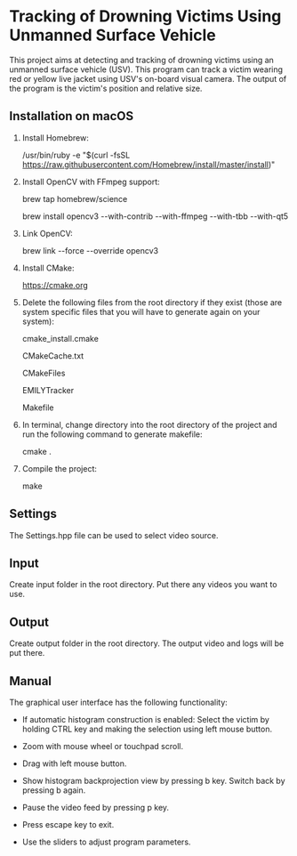# Tracking of Drowning Victims Using Unmanned Surface Vehicle
This project aims at detecting and tracking of drowning victims using an unmanned surface vehicle (USV). This program can track a victim wearing red or yellow live jacket using USV's on-board visual camera. The output of the program is the victim's position and relative size.

## Installation on macOS

1. Install Homebrew:

    /usr/bin/ruby -e "$(curl -fsSL https://raw.githubusercontent.com/Homebrew/install/master/install)"

2. Install OpenCV with FFmpeg support:

    brew tap homebrew/science

    brew install opencv3 --with-contrib --with-ffmpeg --with-tbb --with-qt5

3. Link OpenCV:

    brew link --force --override opencv3

4. Install CMake:

    https://cmake.org

5. Delete the following files from the root directory if they exist (those are system specific files that you will have to generate again on your system):

    cmake_install.cmake

    CMakeCache.txt

    CMakeFiles

    EMILYTracker

    Makefile

6. In terminal, change directory into the root directory of the project and run the following command to generate makefile:

    cmake .

3. Compile the project:

    make

## Settings

The Settings.hpp file can be used to select video source.

## Input

Create input folder in the root directory. Put there any videos you want to use.

## Output

Create output folder in the root directory. The output video and logs will be put there.

## Manual

The graphical user interface has the following functionality:

* If automatic histogram construction is enabled: Select the victim by holding CTRL key and making the selection using left mouse button.

* Zoom with mouse wheel or touchpad scroll.

* Drag with left mouse button.

* Show histogram backprojection view by pressing b key. Switch back by pressing b again.

* Pause the video feed by pressing p key.

* Press escape key to exit.

* Use the sliders to adjust program parameters.